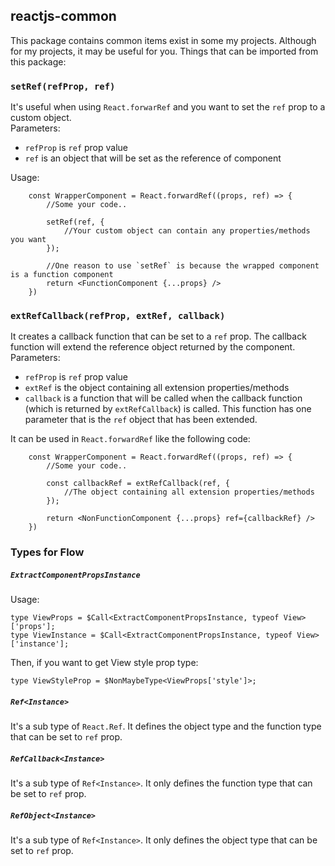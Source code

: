 ## **reactjs-common**

This package contains common items exist in some my projects. Although for my projects, it may be useful for you.
Things that can be imported from this package:

### `setRef(refProp, ref)`
It's useful when using `React.forwarRef` and you want to set the `ref` prop to a custom object.  
Parameters:
- `refProp` is `ref` prop value
- `ref` is an object that will be set as the reference of component

Usage:
```
    const WrapperComponent = React.forwardRef((props, ref) => {
        //Some your code..

        setRef(ref, {
            //Your custom object can contain any properties/methods you want
        });
        
        //One reason to use `setRef` is because the wrapped component is a function component
        return <FunctionComponent {...props} />
    })
```

### `extRefCallback(refProp, extRef, callback)`
It creates a callback function that can be set to a `ref` prop. The callback function will extend the
reference object returned by the component.   
Parameters:
- `refProp` is `ref` prop value
- `extRef` is the object containing all extension properties/methods
- `callback` is a function that will be called when the callback function (which is returned by `extRefCallback`)
  is called. This function has one parameter that is the `ref` object that has been extended.

It can be used in `React.forwardRef` like the following code:
```
    const WrapperComponent = React.forwardRef((props, ref) => {
        //Some your code..

        const callbackRef = extRefCallback(ref, {
            //The object containing all extension properties/methods
        });
        
        return <NonFunctionComponent {...props} ref={callbackRef} />
    })
```

### Types for Flow
##### `ExtractComponentPropsInstance`
Usage:

    type ViewProps = $Call<ExtractComponentPropsInstance, typeof View>['props'];
    type ViewInstance = $Call<ExtractComponentPropsInstance, typeof View>['instance'];

Then, if you want to get View style prop type:

    type ViewStyleProp = $NonMaybeType<ViewProps['style']>;

##### `Ref<Instance>`
It's a sub type of `React.Ref`. It defines the object type and the function type that can be set to `ref` prop.

##### `RefCallback<Instance>`
It's a sub type of `Ref<Instance>`. It only defines the function type that can be set to `ref` prop.

##### `RefObject<Instance>`
It's a sub type of `Ref<Instance>`. It only defines the object type that can be set to `ref` prop.